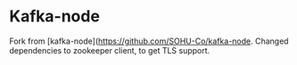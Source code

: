 Kafka-node
==========

Fork from [kafka-node](https://github.com/SOHU-Co/kafka-node. Changed dependencies to zookeeper client, to get TLS support.
